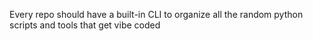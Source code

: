 Every repo should have a built-in CLI to organize all the random python scripts and tools that get vibe coded